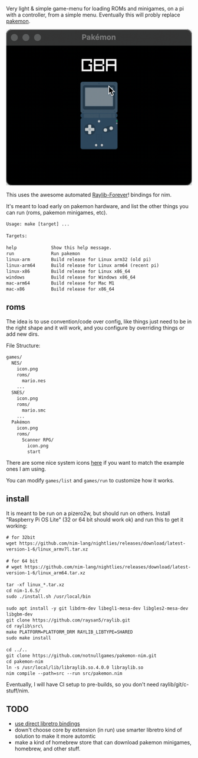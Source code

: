 Very light & simple game-menu for loading ROMs and minigames, on a pi with a controller, from a simple menu. Eventually this will probly replace [pakemon](https://github.com/notnullgames/pakemon).

![demo](./demo.gif)

This uses the awesome automated [Raylib-Forever](https://github.com/Guevara-chan/Raylib-Forever)! bindings for nim.

It's meant to load early on pakemon hardware, and list the other things you can run (roms, pakemon minigames, etc).


```
Usage: make [target] ...

Targets:

help             Show this help message.
run              Run pakemon
linux-arm        Build release for Linux arm32 (old pi)
linux-arm64      Build release for Linux arm64 (recent pi)
linux-x86        Build release for Linux x86_64
windows          Build release for Windows x86_64
mac-arm64        Build release for Mac M1
mac-x86          Build release for x86_64
```

## roms

The idea is to use convention/code over config, like things just need to be in the right shape and it will work, and you configure by overriding things or add new dirs.

File Structure:

```
games/
  NES/
    icon.png
    roms/
      mario.nes
    ...
  SNES/
    icon.png
    roms/
      mario.smc
    ...
  Pakémon
    icon.png
    roms/
      Scanner RPG/
        icon.png
        start
````

There are some nice system icons [here](https://github.com/baxysquare/baxy-retroarch-themes/tree/master/bytheme/FlatUX/src/png/128) if you want to match the example ones I am using.

You can modify `games/list` and `games/run` to customize how it works.


## install

It is meant to be run on a pizero2w, but should run on others. Install "Raspberry Pi OS Lite" (32 or 64 bit should work ok) and run this to get it working:

```
# for 32bit
wget https://github.com/nim-lang/nightlies/releases/download/latest-version-1-6/linux_armv7l.tar.xz

# for 64 bit
# wget https://github.com/nim-lang/nightlies/releases/download/latest-version-1-6/linux_arm64.tar.xz

tar -xf linux_*.tar.xz
cd nim-1.6.5/
sudo ./install.sh /usr/local/bin

sudo apt install -y git libdrm-dev libegl1-mesa-dev libgles2-mesa-dev libgbm-dev
git clone https://github.com/raysan5/raylib.git
cd raylib\src\
make PLATFORM=PLATFORM_DRM RAYLIB_LIBTYPE=SHARED
sudo make install

cd ../..
git clone https://github.com/notnullgames/pakemon-nim.git
cd pakemon-nim
ln -s /usr/local/lib/libraylib.so.4.0.0 libraylib.so
nim compile --path=src --run src/pakemon.nim
```


Eventually, I will have CI setup to pre-builds, so you don't need raylib/git/c-stuff/nim.


## TODO

- [use direct libretro bindings](https://github.com/RobLoach/raylib-libretro/blob/master/example/raylib-libretro-basic.c)
- down't choose core by extension (in run) use smarter libretro kind of solution to make it more automtic
- make a kind of homebrew store that can download pakemon minigames, homebrew, and other stuff.


